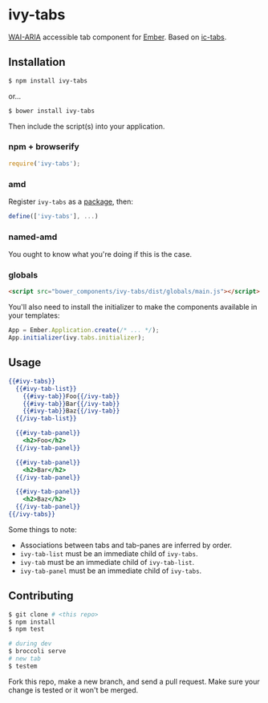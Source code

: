 # ivy-tabs

[WAI-ARIA][1] accessible tab component for [Ember][2]. Based on [ic-tabs][3].

## Installation

```sh
$ npm install ivy-tabs
```

or...

```sh
$ bower install ivy-tabs
```

Then include the script(s) into your application.

### npm + browserify

```js
require('ivy-tabs');
```

### amd

Register `ivy-tabs` as a [package][4], then:

```js
define(['ivy-tabs'], ...)
```

### named-amd

You ought to know what you're doing if this is the case.

### globals

```html
<script src="bower_components/ivy-tabs/dist/globals/main.js"></script>
```

You'll also need to install the initializer to make the components available in
your templates:

```js
App = Ember.Application.create(/* ... */);
App.initializer(ivy.tabs.initializer);
```

## Usage

```handlebars
{{#ivy-tabs}}
  {{#ivy-tab-list}}
    {{#ivy-tab}}Foo{{/ivy-tab}}
    {{#ivy-tab}}Bar{{/ivy-tab}}
    {{#ivy-tab}}Baz{{/ivy-tab}}
  {{/ivy-tab-list}}

  {{#ivy-tab-panel}}
    <h2>Foo</h2>
  {{/ivy-tab-panel}}

  {{#ivy-tab-panel}}
    <h2>Bar</h2>
  {{/ivy-tab-panel}}

  {{#ivy-tab-panel}}
    <h2>Baz</h2>
  {{/ivy-tab-panel}}
{{/ivy-tabs}}
```

Some things to note:

  * Associations between tabs and tab-panes are inferred by order.
  * `ivy-tab-list` must be an immediate child of `ivy-tabs`.
  * `ivy-tab` must be an immediate child of `ivy-tab-list`.
  * `ivy-tab-panel` must be an immediate child of `ivy-tabs`.

## Contributing

```sh
$ git clone # <this repo>
$ npm install
$ npm test

# during dev
$ broccoli serve
# new tab
$ testem
```

Fork this repo, make a new branch, and send a pull request. Make sure your
change is tested or it won't be merged.

[1]: http://www.w3.org/TR/wai-aria/roles#tab
[2]: http://emberjs.com
[3]: https://github.com/instructure/ic-tabs
[4]: http://requirejs.org/docs/api.html#packages
